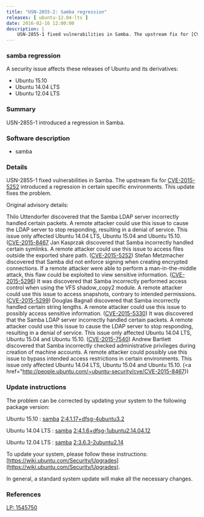 ```yaml
---
title: "USN-2855-2: Samba regression"
releases: [ ubuntu-12.04-lts ]
date: 2016-02-16 12:00:00
description: |
    USN-2855-1 fixed vulnerabilities in Samba. The upstream fix for [CVE-2015-5252](http://people.ubuntu.com/~ubuntu-security/cve/CVE-2015-5252) introduced a regression in certain specific environments. This update fixes the problem.
--- 
```

 
### samba regression

A security issue affects these releases of Ubuntu and its derivatives:

* Ubuntu 15.10
* Ubuntu 14.04 LTS
* Ubuntu 12.04 LTS

### Summary

USN-2855-1 introduced a regression in Samba. 

### Software description

* samba 

### Details

USN-2855-1 fixed vulnerabilities in Samba. The upstream fix for [CVE-2015-5252](http://people.ubuntu.com/~ubuntu-security/cve/CVE-2015-5252) introduced a regression in certain specific environments. This update fixes the problem.

Original advisory details:

 Thilo Uttendorfer discovered that the Samba LDAP server incorrectly handled certain packets. A remote attacker could use this issue to cause the LDAP server to stop responding, resulting in a denial of service. This issue only affected Ubuntu 14.04 LTS, Ubuntu 15.04 and Ubuntu 15.10. ([CVE-2015-8467](http://people.ubuntu.com/~ubuntu-security/cve/CVE-2015-3223">CVE-2015-3223</a>) Jan Kasprzak discovered that Samba incorrectly handled certain symlinks. A remote attacker could use this issue to access files outside the exported share path. (<a href="http://people.ubuntu.com/~ubuntu-security/cve/CVE-2015-5252">CVE-2015-5252</a>) Stefan Metzmacher discovered that Samba did not enforce signing when creating encrypted connections. If a remote attacker were able to perform a man-in-the-middle attack, this flaw could be exploited to view sensitive information. (<a href="http://people.ubuntu.com/~ubuntu-security/cve/CVE-2015-5296">CVE-2015-5296</a>) It was discovered that Samba incorrectly performed access control when using the VFS shadow_copy2 module. A remote attacker could use this issue to access snapshots, contrary to intended permissions. (<a href="http://people.ubuntu.com/~ubuntu-security/cve/CVE-2015-5299">CVE-2015-5299</a>) Douglas Bagnall discovered that Samba incorrectly handled certain string lengths. A remote attacker could use this issue to possibly access sensitive information. (<a href="http://people.ubuntu.com/~ubuntu-security/cve/CVE-2015-5330">CVE-2015-5330</a>) It was discovered that the Samba LDAP server incorrectly handled certain packets. A remote attacker could use this issue to cause the LDAP server to stop responding, resulting in a denial of service. This issue only affected Ubuntu 14.04 LTS, Ubuntu 15.04 and Ubuntu 15.10. (<a href="http://people.ubuntu.com/~ubuntu-security/cve/CVE-2015-7540">CVE-2015-7540</a>) Andrew Bartlett discovered that Samba incorrectly checked administrative privileges during creation of machine accounts. A remote attacker could possibly use this issue to bypass intended access restrictions in certain environments. This issue only affected Ubuntu 14.04 LTS, Ubuntu 15.04 and Ubuntu 15.10. (<a href="http://people.ubuntu.com/~ubuntu-security/cve/CVE-2015-8467)) 

### Update instructions

The problem can be corrected by updating your system to the following package version:

Ubuntu 15.10
 : [samba](https://launchpad.net/ubuntu/+source/samba) <span> [2:4.1.17+dfsg-4ubuntu3.2](https://launchpad.net/ubuntu/+source/samba/2:4.1.17+dfsg-4ubuntu3.2) </span> 

Ubuntu 14.04 LTS
 : [samba](https://launchpad.net/ubuntu/+source/samba) <span> [2:4.1.6+dfsg-1ubuntu2.14.04.12](https://launchpad.net/ubuntu/+source/samba/2:4.1.6+dfsg-1ubuntu2.14.04.12) </span> 

Ubuntu 12.04 LTS
 : [samba](https://launchpad.net/ubuntu/+source/samba) <span> [2:3.6.3-2ubuntu2.14](https://launchpad.net/ubuntu/+source/samba/2:3.6.3-2ubuntu2.14) </span> 

To update your system, please follow these instructions: [https://wiki.ubuntu.com/Security/Upgrades](https://wiki.ubuntu.com/Security/Upgrades).

In general, a standard system update will make all the necessary changes. 

### References

 [LP: 1545750](https://launchpad.net/bugs/1545750)
 

